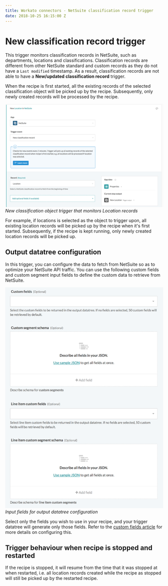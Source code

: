 ```yaml
---
title: Workato connectors - NetSuite classification record trigger
date: 2018-10-25 16:15:00 Z
---
```


# New classification record trigger
This trigger monitors classification records in NetSuite, such as departments, locations and classifications. Classification records are different from other NetSuite standard and custom records as they do not have a `Last modified` timestamp. As a result, classification records are not able to have a **New/updated classification record** trigger.

When the recipe is first started, all the existing records of the selected classification object will be picked up by the recipe. Subsequently, only newly created records will be processed by the recipe.

![New classification object trigger that monitors Location records](/assets/images/connectors/netsuite/new-classification-object-trigger.png)
*New classification object trigger that monitors Location records*

For example, if locations is selected as the object to trigger upon, all existing location records will be picked up by the recipe when it's first started. Subsequently, if the recipe is kept running, only newly created location records will be picked up.

## Output datatree configuration
In this trigger, you can configure the data to fetch from NetSuite so as to optimize your NetSuite API traffic. You can use the following custom fields and custom segment input fields to define the custom data to retrieve from NetSuite.

![Input fields for output datatree configuration](/assets/images/connectors/netsuite/output-datatree-configuration.png)
*Input fields for output datatree configuration*

Select only the fields you wish to use in your recipe, and your trigger datatree will generate only those fields. Refer to the [custom fields article](custom-fields.md) for more details on configuring this.

## Trigger behaviour when recipe is stopped and restarted
If the recipe is stopped, it will resume from the time that it was stopped at when restarted, i.e. all location records created while the recipe as stopped will still be picked up by the restarted recipe.
